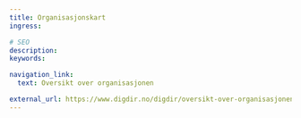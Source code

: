 ```yaml
---
title: Organisasjonskart
ingress:

# SEO
description:
keywords:

navigation_link:
  text: Oversikt over organisasjonen

external_url: https://www.digdir.no/digdir/oversikt-over-organisasjonen/709
---
```

